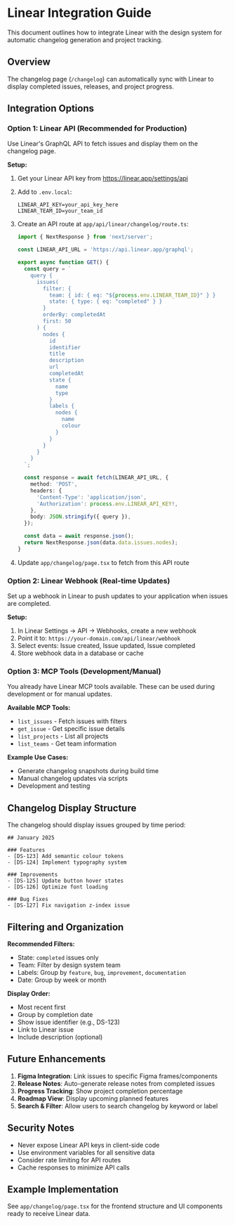 # Linear Integration Guide

This document outlines how to integrate Linear with the design system for automatic changelog generation and project tracking.

## Overview

The changelog page (`/changelog`) can automatically sync with Linear to display completed issues, releases, and project progress.

## Integration Options

### Option 1: Linear API (Recommended for Production)

Use Linear's GraphQL API to fetch issues and display them on the changelog page.

**Setup:**

1. Get your Linear API key from https://linear.app/settings/api
2. Add to `.env.local`:
   ```
   LINEAR_API_KEY=your_api_key_here
   LINEAR_TEAM_ID=your_team_id
   ```

3. Create an API route at `app/api/linear/changelog/route.ts`:
   ```typescript
   import { NextResponse } from 'next/server';
   
   const LINEAR_API_URL = 'https://api.linear.app/graphql';
   
   export async function GET() {
     const query = `
       query {
         issues(
           filter: {
             team: { id: { eq: "${process.env.LINEAR_TEAM_ID}" } }
             state: { type: { eq: "completed" } }
           }
           orderBy: completedAt
           first: 50
         ) {
           nodes {
             id
             identifier
             title
             description
             url
             completedAt
             state {
               name
               type
             }
             labels {
               nodes {
                 name
                 colour
               }
             }
           }
         }
       }
     `;
   
     const response = await fetch(LINEAR_API_URL, {
       method: 'POST',
       headers: {
         'Content-Type': 'application/json',
         'Authorization': process.env.LINEAR_API_KEY!,
       },
       body: JSON.stringify({ query }),
     });
   
     const data = await response.json();
     return NextResponse.json(data.data.issues.nodes);
   }
   ```

4. Update `app/changelog/page.tsx` to fetch from this API route

### Option 2: Linear Webhook (Real-time Updates)

Set up a webhook in Linear to push updates to your application when issues are completed.

**Setup:**

1. In Linear Settings → API → Webhooks, create a new webhook
2. Point it to: `https://your-domain.com/api/linear/webhook`
3. Select events: Issue created, Issue updated, Issue completed
4. Store webhook data in a database or cache

### Option 3: MCP Tools (Development/Manual)

You already have Linear MCP tools available. These can be used during development or for manual updates.

**Available MCP Tools:**
- `list_issues` - Fetch issues with filters
- `get_issue` - Get specific issue details
- `list_projects` - List all projects
- `list_teams` - Get team information

**Example Use Cases:**
- Generate changelog snapshots during build time
- Manual changelog updates via scripts
- Development and testing

## Changelog Display Structure

The changelog should display issues grouped by time period:

```
## January 2025

### Features
- [DS-123] Add semantic colour tokens
- [DS-124] Implement typography system

### Improvements
- [DS-125] Update button hover states
- [DS-126] Optimize font loading

### Bug Fixes
- [DS-127] Fix navigation z-index issue
```

## Filtering and Organization

**Recommended Filters:**
- State: `completed` issues only
- Team: Filter by design system team
- Labels: Group by `feature`, `bug`, `improvement`, `documentation`
- Date: Group by week or month

**Display Order:**
- Most recent first
- Group by completion date
- Show issue identifier (e.g., DS-123)
- Link to Linear issue
- Include description (optional)

## Future Enhancements

1. **Figma Integration**: Link issues to specific Figma frames/components
2. **Release Notes**: Auto-generate release notes from completed issues
3. **Progress Tracking**: Show project completion percentage
4. **Roadmap View**: Display upcoming planned features
5. **Search & Filter**: Allow users to search changelog by keyword or label

## Security Notes

- Never expose Linear API keys in client-side code
- Use environment variables for all sensitive data
- Consider rate limiting for API routes
- Cache responses to minimize API calls

## Example Implementation

See `app/changelog/page.tsx` for the frontend structure and UI components ready to receive Linear data.
